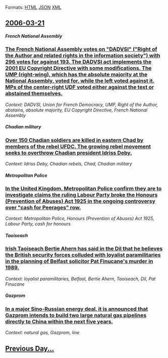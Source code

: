 
Formats: [HTML](2006/03/21/index.html)  [JSON](2006/03/21/index.json)  [XML](2006/03/21/index.xml)  

## [2006-03-21](/news/2006/03/21/index.md)

##### French National Assembly
### [ The French National Assembly votes on "DADVSI" ("Right of the Author and related rights in the information society") with 296 votes for against 193. The DADVSI act implements the 2001 EU Copyright Directive with some modifications. The UMP (right-wing), which has the absolute majority at the National Assembly, voted for, while the left voted against it. MPs of the center-right UDF voted either against the text or abstained themselves. ](/news/2006/03/21/the-french-national-assembly-votes-on-dadvsi-right-of-the-author-and-related-rights-in-the-information-society-with-296-votes-for-aga.md)
_Context: DADVSI, Union for French Democracy, UMP, Right of the Author, abstains, absolute majority, EU Copyright Directive, French National Assembly_

##### Chadian military
### [ Over 150 Chadian soldiers are killed in eastern Chad by members of the rebel UFDC. The growing rebel movement seeks to overthrow Chadian president Idriss Deby. ](/news/2006/03/21/over-150-chadian-soldiers-are-killed-in-eastern-chad-by-members-of-the-rebel-ufdc-the-growing-rebel-movement-seeks-to-overthrow-chadian-pr.md)
_Context: Idriss Deby, Chadian rebels, Chad, Chadian military_

##### Metropolitan Police
### [ In the United Kingdom, Metropolitan Police confirm they are to investigate claims the ruling Labour Party broke the Honours (Prevention of Abuses) Act 1925 in the ongoing controversy over "cash for Peerages" row. ](/news/2006/03/21/in-the-united-kingdom-metropolitan-police-confirm-they-are-to-investigate-claims-the-ruling-labour-party-broke-the-honours-prevention-of.md)
_Context: Metropolitan Police, Honours (Prevention of Abuses) Act 1925, Labour Party, cash for honours_

##### Taoiseach
### [ Irish Taoiseach Bertie Ahern has said in the Dil that he believes the British security forces colluded with loyalist paramilitaries in the planning of Belfast solicitor Pat Finucane's murder in 1989. ](/news/2006/03/21/irish-taoiseach-bertie-ahern-has-said-in-the-dail-that-he-believes-the-british-security-forces-colluded-with-loyalist-paramilitaries-in-the.md)
_Context: loyalist paramilitaries, Belfast, Bertie Ahern, Taoiseach, Dil, Pat Finucane_

##### Gazprom
### [ In a major Sino-Russian energy deal, it is announced that Gazprom intends to build two large natural gas pipelines directly to China within the next five years. ](/news/2006/03/21/in-a-major-sino-russian-energy-deal-it-is-announced-that-gazprom-intends-to-build-two-large-natural-gas-pipelines-directly-to-china-within.md)
_Context: natural gas, Gazprom, line_

## [Previous Day...](/news/2006/03/20/index.md)

